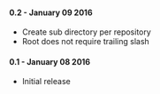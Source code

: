 #### 0.2 - January 09 2016
* Create sub directory per repository
* Root does not require trailing slash

#### 0.1 - January 08 2016
* Initial release
